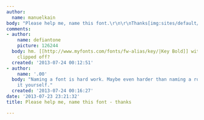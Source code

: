```yaml
---
author:
  name: manuelkain
body: "Please help me, name this font.\r\n\r\nThanks[img:sites/default/files/old-images/logo_actual_4442.jpg]"
comments:
- author:
    name: defiantone
    picture: 126244
  body: hm. [[http://www.myfonts.com/fonts/fw-alias/key/|Key Bold]] with a few serifs
    clipped off?
  created: '2013-07-24 00:12:51'
- author:
    name: '.00'
  body: "Naming a font is hard work. Maybe even harder than naming a rock band.\r\n\r\nDo
    it yourself."
  created: '2013-07-24 00:16:27'
date: '2013-07-23 23:21:32'
title: Please help me, name this font - thanks

---
```

